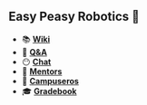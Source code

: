 ## Easy Peasy Robotics :robot:

- 📚 [**Wiki**](https://github.com/easy-peasy-robotics/easy-peasy-robotics.github.io/wiki)
- 👋 [**Q&A**](https://github.com/easy-peasy-robotics/easy-peasy-robotics.github.io/issues/1)
- 😶 [**Chat**](https://easy-peasy-robotics.slack.com)
- 👴 [**Mentors**](./mentors.md)
- 🙋 [**Campuseros**](./campuseros.md)
- 🎓 [**Gradebook**](https://easy-peasy-robotics.github.io/gradebook)
